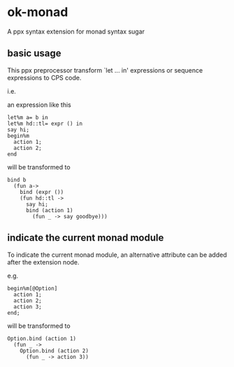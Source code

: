 # ok-monad

A ppx syntax extension for monad syntax sugar

## basic usage

This ppx preprocessor transform `let ... in' expressions or sequence expressions to CPS code. 

i.e.

an expression like this

    let%m a= b in
    let%m hd::tl= expr () in
    say hi;
    begin%m
      action 1;
      action 2;
    end

will be transformed to

    bind b
      (fun a->
        bind (expr ())
        (fun hd::tl ->
          say hi;
          bind (action 1)
            (fun _ -> say goodbye)))

## indicate the current monad module

To indicate the current monad module, an alternative attribute can be added after the extension node.

e.g.

    begin%m[@Option]
      action 1;
      action 2;
      action 3;
    end;

will be transformed to

    Option.bind (action 1)
      (fun _ ->
        Option.bind (action 2)
          (fun _ -> action 3))

